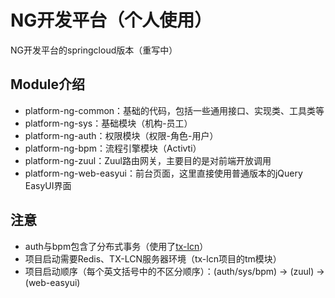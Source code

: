 NG开发平台（个人使用）
======
NG开发平台的springcloud版本（重写中）

## Module介绍
* platform-ng-common：基础的代码，包括一些通用接口、实现类、工具类等
* platform-ng-sys：基础模块（机构-员工）
* platform-ng-auth：权限模块（权限-角色-用户）
* platform-ng-bpm：流程引擎模块（Activti）
* platform-ng-zuul：Zuul路由网关，主要目的是对前端开放调用
* platform-ng-web-easyui：前台页面，这里直接使用普通版本的jQuery EasyUI界面

## 注意
* auth与bpm包含了分布式事务（使用了[tx-lcn](https://github.com/codingapi/tx-lcn/)）
* 项目启动需要Redis、TX-LCN服务器环境（tx-lcn项目的tm模块）
* 项目启动顺序（每个英文括号中的不区分顺序）：(auth/sys/bpm) -> (zuul) -> (web-easyui)
